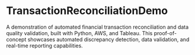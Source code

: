 # TransactionReconciliationDemo 
 A demonstration of automated financial transaction reconciliation and data quality validation, built with Python, AWS, and Tableau. This proof-of-concept showcases automated discrepancy detection, data validation, and real-time reporting capabilities.
